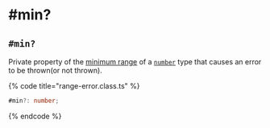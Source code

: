 # #min?

## `#min?`

Private property of the [minimum range](../../getting-started/basic-concepts.md#range) of a [`number`](https://developer.mozilla.org/en-US/docs/Web/JavaScript/Reference/Global\_Objects/Number) type that causes an error to be thrown(or not thrown).

{% code title="range-error.class.ts" %}
```typescript
#min?: number;
```
{% endcode %}
